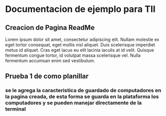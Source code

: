 Documentacion de ejemplo para TII
==================================
## Creacion de Pagina ReadMe
Lorem ipsum dolor sit amet, consectetur adipiscing elit. Nullam molestie ex eget tortor consequat, eget mollis nisl aliquet. Duis scelerisque imperdiet metus id aliquet. Cras eget lacus eu elit lacinia iaculis at id velit. Quisque fermentum congue tortor, id volutpat massa scelerisque vel. Nulla fermentum accumsan enim sed vestibulum. 
## Prueba 1 de como planillar
### se le agrega la caracteristica de guardado de computadores en la pagina creada, de esta forma se guarda en la plataforma los computadores y se pueden manejar directamente de la terminal
